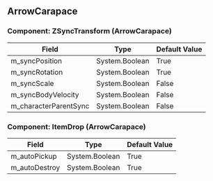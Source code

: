 ## ArrowCarapace

### Component: ZSyncTransform (ArrowCarapace)

|Field|Type|Default Value|
|-----|----|-------------|
|m_syncPosition|System.Boolean|True|
|m_syncRotation|System.Boolean|True|
|m_syncScale|System.Boolean|False|
|m_syncBodyVelocity|System.Boolean|False|
|m_characterParentSync|System.Boolean|False|

### Component: ItemDrop (ArrowCarapace)

|Field|Type|Default Value|
|-----|----|-------------|
|m_autoPickup|System.Boolean|True|
|m_autoDestroy|System.Boolean|True|


